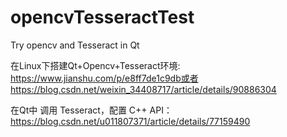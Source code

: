# opencvTesseractTest
Try opencv and Tesseract in Qt

在Linux下搭建Qt+Opencv+Tesseract环境:
https://www.jianshu.com/p/e8ff7de1c9db或者https://blog.csdn.net/weixin_34408717/article/details/90886304

在Qt中 调用 Tesseract，配置 C++ API：
https://blog.csdn.net/u011807371/article/details/77159490

